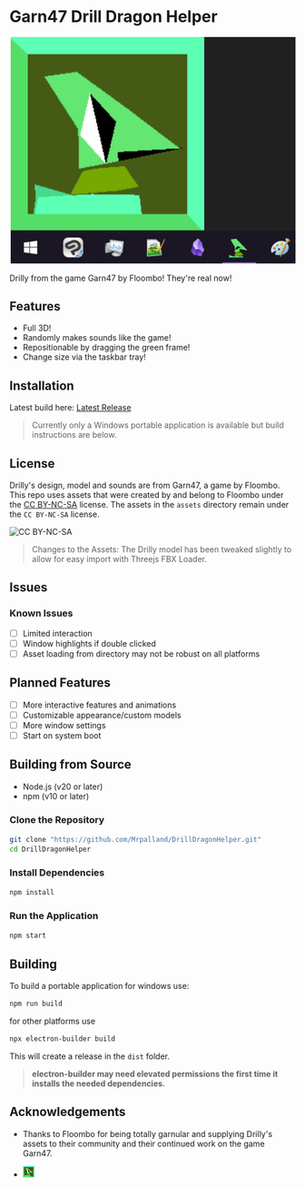 # Garn47 Drill Dragon Helper 

![Drilly](.github/images/Drilly_Anim.webp)

Drilly from the game Garn47 by Floombo! They're real now!

## Features

- Full 3D!
- Randomly makes sounds like the game!
- Repositionable by dragging the green frame!
- Change size via the taskbar tray!

## Installation

Latest build here: [Latest Release](https://github.com/Mrpalland/DrillDragonHelper/releases/latest)

> Currently only a Windows portable application is available but build instructions are below.

## License

Drilly's design, model and sounds are from Garn47, a game by Floombo. This repo uses assets that were created by and belong to Floombo under the [CC BY-NC-SA](https://creativecommons.org/licenses/by-nc-sa/4.0/) license. The assets in the `assets` directory remain under the `CC BY-NC-SA` license.

![CC BY-NC-SA](https://licensebuttons.net/l/by-nc-sa/4.0/88x31.png)

> Changes to the Assets: The Drilly model has been tweaked slightly to allow for easy import with Threejs FBX Loader.

## Issues

### Known Issues

- [ ] Limited interaction
- [ ] Window highlights if double clicked
- [ ] Asset loading from directory may not be robust on all platforms

## Planned Features

- [ ] More interactive features and animations
- [ ] Customizable appearance/custom models
- [ ] More window settings
- [ ] Start on system boot

## Building from Source

- Node.js (v20 or later)
- npm (v10 or later)

### Clone the Repository

```bash
git clone "https://github.com/Mrpalland/DrillDragonHelper.git"
cd DrillDragonHelper
```

### Install Dependencies

```bash
npm install
```

### Run the Application

```bash
npm start
```

## Building

To build a portable application for windows use:

```bash
npm run build
```

for other platforms use

```bash
npx electron-builder build
```

This will create a release in the `dist` folder.

> **electron-builder may need elevated permissions the first time it installs the needed dependencies.**

## Acknowledgements

- Thanks to Floombo for being totally garnular and supplying Drilly's assets to their community and their continued work on the game Garn47.

- <img src=".github/images/Drilly.png" alt="drawing" width="20"/>
